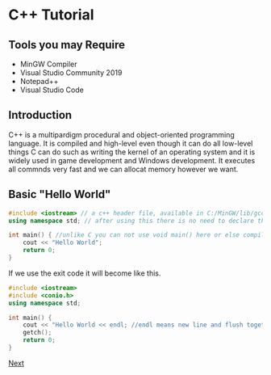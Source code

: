 # C++ Tutorial  
## Tools you may Require  
* MinGW Compiler  
* Visual Studio Community 2019  
* Notepad++  
* Visual Studio Code  
## Introduction  
C++ is a multipardigm procedural and object-oriented programming language. It is compiled and high-level even though it can do all low-level things C can do such as writing the kernel of an operating system and it is widely used in game development and Windows development. It executes all commnds very fast and we can allocat memory however we want.  
## Basic "Hello World"  

```C++
#include <iostream> // a c++ header file, available in C:/MinGW/lib/gcc/mingw32/6.3.0/include/c++ for mingw and C:/Program Files (x86)/Microsoft Visual Studio/2019/Community/VC/Tools/MSVC/14.28.29333/include on Visual Studio
using namespace std; // after using this there is no need to declare the std namespace if not used cout will become std::cout and end will become std::endl

int main() { //unlike C you can not use void main() here or else compiler shows error
    cout << "Hello World";
    return 0;
}
```  
If we use the exit code it will become like this.  
```C++
#include <iostream>
#include <conio.h>
using namespace std;

int main() {
    cout << "Hello World << endl; //endl means new line and flush together
    getch();
    return 0;
}
```
[Next](https://arin-torney.github.io/cppt/basics2.md "Next")
